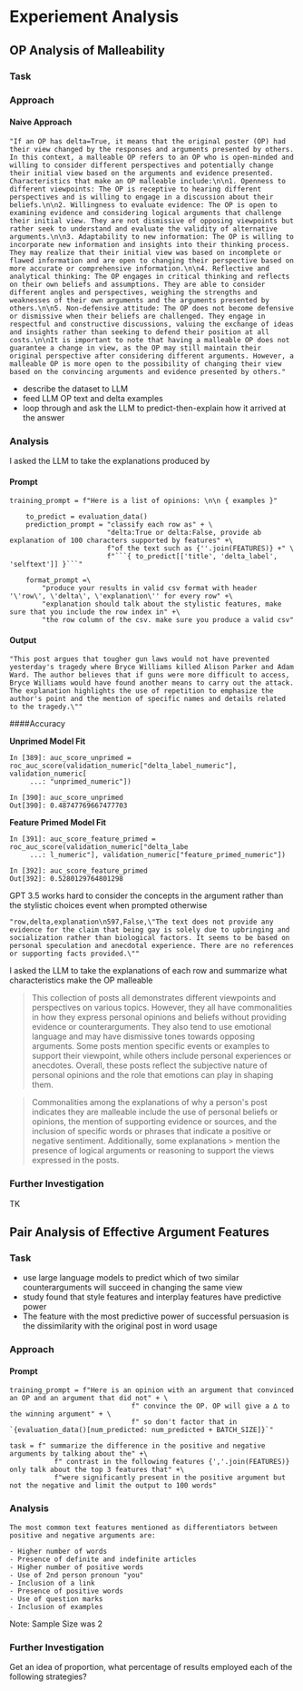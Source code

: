 # Experiement Analysis

## OP Analysis of Malleability

### Task

### Approach

#### Naive Approach

````
"If an OP has delta=True, it means that the original poster (OP) had their view changed by the responses and arguments presented by others. In this context, a malleable OP refers to an OP who is open-minded and willing to consider different perspectives and potentially change their initial view based on the arguments and evidence presented. Characteristics that make an OP malleable include:\n\n1. Openness to different viewpoints: The OP is receptive to hearing different perspectives and is willing to engage in a discussion about their beliefs.\n\n2. Willingness to evaluate evidence: The OP is open to examining evidence and considering logical arguments that challenge their initial view. They are not dismissive of opposing viewpoints but rather seek to understand and evaluate the validity of alternative arguments.\n\n3. Adaptability to new information: The OP is willing to incorporate new information and insights into their thinking process. They may realize that their initial view was based on incomplete or flawed information and are open to changing their perspective based on more accurate or comprehensive information.\n\n4. Reflective and analytical thinking: The OP engages in critical thinking and reflects on their own beliefs and assumptions. They are able to consider different angles and perspectives, weighing the strengths and weaknesses of their own arguments and the arguments presented by others.\n\n5. Non-defensive attitude: The OP does not become defensive or dismissive when their beliefs are challenged. They engage in respectful and constructive discussions, valuing the exchange of ideas and insights rather than seeking to defend their position at all costs.\n\nIt is important to note that having a malleable OP does not guarantee a change in view, as the OP may still maintain their original perspective after considering different arguments. However, a malleable OP is more open to the possibility of changing their view based on the convincing arguments and evidence presented by others."
````

- describe the dataset to LLM
- feed LLM OP text and delta examples
- loop through and ask the LLM to predict-then-explain how it arrived at the answer

### Analysis

I asked the LLM to take the explanations produced by 

#### Prompt

```
training_prompt = f"Here is a list of opinions: \n\n { examples }"

    to_predict = evaluation_data()
    prediction_prompt = "classify each row as" + \
                        "delta:True or delta:False, provide ab explanation of 100 characters supported by features" +\
                        f"of the text such as {''.join(FEATURES)} +" \
                        f"```{ to_predict[['title', 'delta_label', 'selftext']] }```"

    format_prompt =\
        "produce your results in valid csv format with header '\'row\', \'delta\', \'explanation\'' for every row" +\
        "explanation should talk about the stylistic features, make sure that you include the row index in" +\
        "the row column of the csv. make sure you produce a valid csv"
```

#### Output
```
"This post argues that tougher gun laws would not have prevented yesterday's tragedy where Bryce Williams killed Alison Parker and Adam Ward. The author believes that if guns were more difficult to access, Bryce Williams would have found another means to carry out the attack. The explanation highlights the use of repetition to emphasize the author's point and the mention of specific names and details related to the tragedy.\""

```

####Accuracy

**Unprimed Model Fit**
```
In [389]: auc_score_unprimed = roc_auc_score(validation_numeric["delta_label_numeric"], validation_numeric[
     ...: "unprimed_numeric"])

In [390]: auc_score_unprimed
Out[390]: 0.48747769667477703
```

**Feature Primed Model Fit**
```
In [391]: auc_score_feature_primed = roc_auc_score(validation_numeric["delta_labe
     ...: l_numeric"], validation_numeric["feature_primed_numeric"])

In [392]: auc_score_feature_primed
Out[392]: 0.5280129764801298
```

GPT 3.5 works hard to consider the concepts in the argument rather than the stylistic choices event when prompted otherwise 
```
"row,delta,explanation\n597,False,\"The text does not provide any evidence for the claim that being gay is solely due to upbringing and socialization rather than biological factors. It seems to be based on personal speculation and anecdotal experience. There are no references or supporting facts provided.\""
```

I asked the LLM to take the explanations of each row and summarize what characteristics make the OP malleable

> This collection of posts all demonstrates different viewpoints and perspectives on various topics. However, they all have commonalities in how they express 
> personal opinions and beliefs without providing evidence or counterarguments. They also tend to use emotional language and may have dismissive tones towards 
> opposing arguments. Some posts mention specific events or examples to support their viewpoint, while others include personal experiences or anecdotes. 
> Overall, these posts reflect the subjective nature of personal opinions and the role that emotions can play in shaping them.

> Commonalities among the explanations of why a person's post indicates they are malleable include the use of personal beliefs or opinions, the mention of 
> supporting evidence or sources, and the inclusion of specific words or phrases that indicate a positive or negative sentiment. Additionally, some explanations > mention the presence of logical arguments or reasoning to support the views expressed in the posts.

### Further Investigation

TK


## Pair Analysis of Effective Argument Features

### Task

- use large language models to predict which of two similar counterarguments will succeed in changing the same view
- study found that style features and interplay features have predictive power
- The feature with the most predictive power of successful persuasion is the dissimilarity with the original post in word usage

### Approach

#### Prompt
```
training_prompt = f"Here is an opinion with an argument that convinced an OP and an argument that did not" + \
                              f" convince the OP. OP will give a ∆ to the winning argument" + \
                              f" so don't factor that in `{evaluation_data()[num_predicted: num_predicted + BATCH_SIZE]}`"

task = f" summarize the difference in the positive and negative arguments by talking about the" +\
           f" contrast in the following features {','.join(FEATURES)} only talk about the top 3 features that" +\
           f"were significantly present in the positive argument but not the negative and limit the output to 100 words"
```

### Analysis

```
The most common text features mentioned as differentiators between positive and negative arguments are:

- Higher number of words
- Presence of definite and indefinite articles
- Higher number of positive words
- Use of 2nd person pronoun "you"
- Inclusion of a link
- Presence of positive words
- Use of question marks
- Inclusion of examples
```
Note: Sample Size was 2

### Further Investigation

Get an idea of proportion, what percentage of results employed each of the following strategies?
